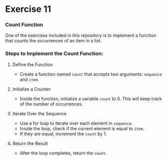 # Exercise 11

### Count Function

One of the exercises included in this repository is to implement a function that counts the occurrences of an item in a list.

### Steps to Implement the Count Function:

1. Define the Function

   - Create a function named `count` that accepts two arguments: `sequence` and `item`.

2. Initialize a Counter

   - Inside the function, initialize a variable `count` to 0. This will keep track of the number of occurrences.

3. Iterate Over the Sequence

   - Use a for loop to iterate over each element in `sequence`.
   - Inside the loop, check if the current element is equal to `item`.
   - If they are equal, increment the `count` by 1.

4. Return the Result

   - After the loop completes, return the `count`.
